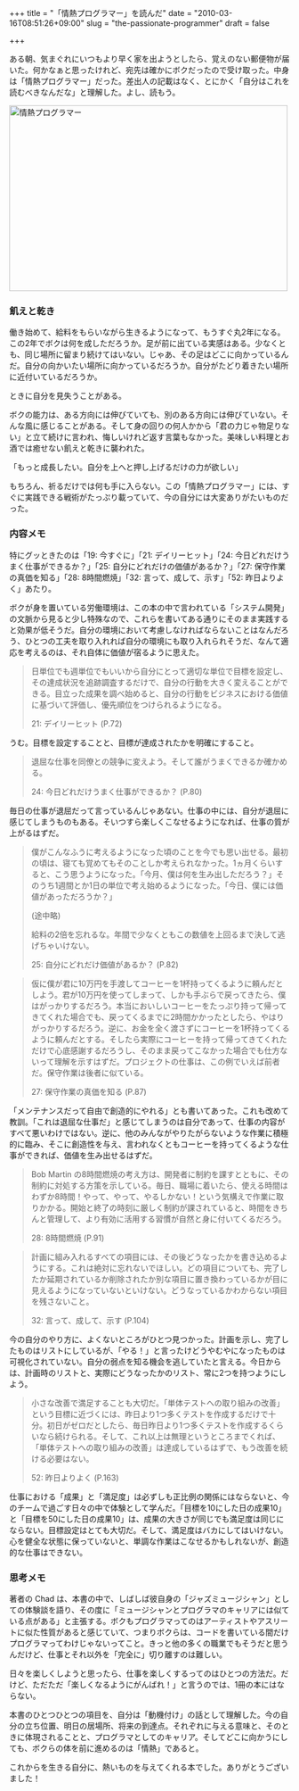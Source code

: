 +++
title = "「情熱プログラマー」を読んだ"
date = "2010-03-16T08:51:26+09:00"
slug = "the-passionate-programmer"
draft = false

+++

<p>ある朝、気まぐれにいつもより早く家を出ようとしたら、覚えのない郵便物が届いた。何かなぁと思ったけれど、宛先は確かにボクだったので受け取った。中身は「情熱プログラマー」だった。差出人の記載はなく、とにかく「自分はこれを読むべきなんだな」と理解した。よし、読もう。</p>
<p><a href="http://www.flickr.com/photos/june29/4434941053/" title="情熱プログラマー by june29, on Flickr"><img src="http://farm3.static.flickr.com/2707/4434941053_48e5be1c9a.jpg" width="500" height="333" alt="情熱プログラマー" /></a></p>
<h3>飢えと乾き</h3>
<p>働き始めて、給料をもらいながら生きるようになって、もうすぐ丸2年になる。この2年でボクは何を成しただろうか。足が前に出ている実感はある。少なくとも、同じ場所に留まり続けてはいない。じゃあ、その足はどこに向かっているんだ。自分の向かいたい場所に向かっているだろうか。自分がたどり着きたい場所に近付いているだろうか。</p>
<p>ときに自分を見失うことがある。</p>
<p>ボクの能力は、ある方向には伸びていても、別のある方向には伸びていない。そんな風に感じることがある。そして身の回りの何人かから「君の力じゃ物足りない」と立て続けに言われ、悔しいけれど返す言葉もなかった。美味しい料理とお酒では癒せない飢えと乾きに襲われた。</p>
<p>「もっと成長したい。自分を上へと押し上げるだけの力が欲しい」</p>
<p>もちろん、祈るだけでは何も手に入らない。この「情熱プログラマー」には、すぐに実践できる戦術がたっぷり載っていて、今の自分には大変ありがたいものだった。</p>
<h3>内容メモ</h3>
<p>特にグッときたのは「19: 今すぐに」「21: デイリーヒット」「24: 今日どれだけうまく仕事ができるか？」「25: 自分にどれだけの価値があるか？」「27: 保守作業の真価を知る」「28: 8時間燃焼」「32: 言って、成して、示す」「52: 昨日よりよく」あたり。</p>
<p>ボクが身を置いている労働環境は、この本の中で言われている「システム開発」の文脈から見ると少し特殊なので、これらを書いてある通りにそのまま実践すると効果が低そうだ。自分の環境において考慮しなければならないことはなんだろう、ひとつの工夫を取り入れれば自分の環境にも取り入れられそうだ、なんて適応を考えるのは、それ自体に価値が宿るように思えた。</p>
<blockquote><p>
日単位でも週単位でもいいから自分にとって適切な単位で目標を設定し、その達成状況を追跡調査するだけで、自分の行動を大きく変えることができる。目立った成果を調べ始めると、自分の行動をビジネスにおける価値に基づいて評価し、優先順位をつけられるようになる。</p>
<p class="quote">21: デイリーヒット (P.72)</p>
</blockquote>
<p>うむ。目標を設定することと、目標が達成されたかを明確にすること。</p>
<blockquote><p>
退屈な仕事を同僚との競争に変えよう。そして誰がうまくできるか確かめる。</p>
<p class="quote">24: 今日どれだけうまく仕事ができるか？ (P.80)</p>
</blockquote>
<p>毎日の仕事が退屈だって言っているんじゃあない。仕事の中には、自分が退屈に感じてしまうものもある。そいつすら楽しくこなせるようになれば、仕事の質が上がるはずだ。</p>
<blockquote><p>
僕がこんなふうに考えるようになった頃のことを今でも思い出せる。最初の頃は、寝ても覚めてもそのことしか考えられなかった。1ヵ月くらいすると、こう思うようになった。「今月、僕は何を生み出しただろう？」そのうち1週間とか1日の単位で考え始めるようになった。「今日、僕には価値があっただろうか？」</p>
<p>(途中略)</p>
<p>給料の2倍を忘れるな。年間で少なくともこの数値を上回るまで決して逃げちゃいけない。</p>
<p class="quote">25: 自分にどれだけ価値があるか？ (P.82)</p>
</blockquote>
<blockquote><p>
仮に僕が君に10万円を手渡してコーヒーを1杯持ってくるように頼んだとしよう。君が10万円を使ってしまって、しかも手ぶらで戻ってきたら、僕はがっかりするだろう。本当においしいコーヒーをたっぷり持って帰ってきてくれた場合でも、戻ってくるまでに2時間かかったとしたら、やはりがっかりするだろう。逆に、お金を全く渡さずにコーヒーを1杯持ってくるように頼んだとする。そしたら実際にコーヒーを持って帰ってきてくれただけで心底感謝するだろうし、そのまま戻ってこなかった場合でも仕方ないって理解を示すはずだ。プロジェクトの仕事は、この例でいえば前者だ。保守作業は後者に似ている。</p>
<p class="quote">27: 保守作業の真価を知る (P.87)</p>
</blockquote>
<p>「メンテナンスだって自由で創造的にやれる」とも書いてあった。これも改めて教訓。「これは退屈な仕事だ」と感じてしまうのは自分であって、仕事の内容がすべて悪いわけではない。逆に、他のみんながやりたがらないような作業に積極的に臨み、そこに創造性を与え、言われなくともコーヒーを持ってくるような仕事ができれば、価値を生み出せるはずだ。</p>
<blockquote><p>
Bob Martin の8時間燃焼の考え方は、開発者に制約を課すとともに、その制約に対処する方策を示している。毎日、職場に着いたら、使える時間はわずか8時間！やって、やって、やるしかない！という気構えで作業に取りかかる。開始と終了の時刻に厳しく制約が課されていると、時間をきちんと管理して、より有効に活用する習慣が自然と身に付いてくるだろう。</p>
<p class="quote">28: 8時間燃焼 (P.91)</p>
</blockquote>
<blockquote><p>
計画に組み入れるすべての項目には、その後どうなったかを書き込めるようにする。これは絶対に忘れないでほしい。どの項目についても、完了したか延期されているか削除されたか別な項目に置き換わっているかが目に見えるようになっていないといけない。どうなっているかわからない項目を残さないこと。</p>
<p class="quote">32: 言って、成して、示す (P.104)</p>
</blockquote>
<p>今の自分のやり方に、よくないところがひとつ見つかった。計画を示し、完了したものはリストにしているが、「やる！」と言ったけどうやむやになったものは可視化されていない。自分の弱点を知る機会を逃していたと言える。今日からは、計画時のリストと、実際にどうなったかのリスト、常に2つを持つようにしよう。</p>
<blockquote><p>
小さな改善で満足することも大切だ。「単体テストへの取り組みの改善」という目標に近づくには、昨日より1つ多くテストを作成するだけで十分。初日がゼロだとしたら、毎日昨日より1つ多くテストを作成するくらいなら続けられる。そして、これ以上は無理というところまでくれば、「単体テストへの取り組みの改善」は達成しているはずで、もう改善を続ける必要はない。</p>
<p class="quote">52: 昨日よりよく (P.163)</p>
</blockquote>
<p>仕事における「成果」と「満足度」は必ずしも正比例の関係にはならないと、今のチームで過ごす日々の中で体験として学んだ。「目標を10にした日の成果10」と「目標を50にした日の成果10」は、成果の大きさが同じでも満足度は同じにならない。目標設定はとても大切だ。そして、満足度はバカにしてはいけない。心を健全な状態に保っていないと、単調な作業はこなせるかもしれないが、創造的な仕事はできない。</p>
<h3>思考メモ</h3>
<p>著者の Chad は、本書の中で、しばしば彼自身の「ジャズミュージシャン」としての体験談を語り、その度に「ミュージシャンとプログラマのキャリアには似ている点がある」と主張する。ボクもプログラマってのはアーティストやアスリートに似た性質があると感じていて、つまりボクらは、コードを書いている間だけプログラマってわけじゃないってこと。きっと他の多くの職業でもそうだと思うんだけど、仕事とそれ以外を「完全に」切り離すのは難しい。</p>
<p>日々を楽しくしようと思ったら、仕事を楽しくするってのはひとつの方法だ。だけど、ただただ「楽しくなるようにがんばれ！」と言うのでは、1冊の本にはならない。</p>
<p>本書のひとつひとつの項目を、自分は「動機付け」の話として理解した。今の自分の立ち位置、明日の居場所、将来の到達点。それぞれに与える意味と、そのときに体現されることと、プログラマとしてのキャリア。そしてどこに向かうにしても、ボクらの体を前に進めるのは「情熱」であると。</p>
<p>これからを生きる自分に、熱いものを与えてくれる本でした。ありがとうございました！</p>
